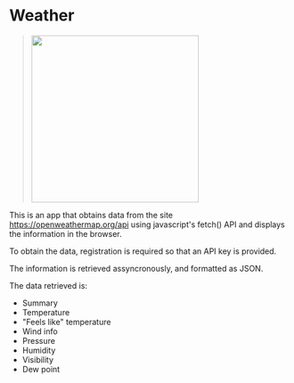 # Weather

> <img alt="" 
src="https://github.com/anmv921/weather/blob/main/data/Captura%20de%20ecr%C3%A3%202025-01-24%20153729.png" 
width="300px" />

This is an app that obtains data from the site https://openweathermap.org/api 
using javascript's fetch() API and displays the information in the browser.

To obtain the data, registration is required so that an API key is provided.

The information is retrieved assyncronously, and formatted as JSON.

The data retrieved is:

- Summary
- Temperature
- "Feels like" temperature
- Wind info
- Pressure
- Humidity
- Visibility
- Dew point
